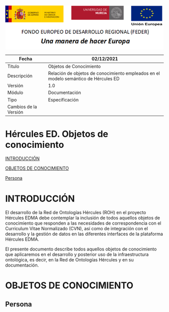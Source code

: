 ![](.//Docs/media/CabeceraDocumentosMD.png)

| Fecha         | 02/12/2021                                                   |
| ------------- | ------------------------------------------------------------ |
|Titulo|Objetos de Conocimiento| 
|Descripción|Relación de objetos de conocimiento empleados en el modelo semántico de Hércules ED|
|Versión|1.0|
|Módulo|Documentación|
|Tipo|Especificación|
|Cambios de la Versión||

# Hércules ED. Objetos de conocimiento

[INTRODUCCIÓN](#introducción)

[OBJETOS DE CONOCIMIENTO](#objetos-de-conocimiento)

[ Persona](#persona)

INTRODUCCIÓN
============

El desarrollo de la Red de Ontologías Hércules (ROH) en el proyecto Hércules EDMA
debe contemplar la inclusión de todos aquellos objetos de conocimiento que responden
a las necesidades de correspondencia con el Curriculum Vitae Normalizado (CVN),
así como de integración con el desarrollo y la gestión de datos en las diferentes
interfaces de la plataforma Hércules EDMA.

El presente documento describe todos aquellos objetos de conocimiento que
aplicaremos en el desarrollo y posterior uso de la infraestructura
ontológica, es decir, en la Red de Ontologías Hércules y en su documentación.

OBJETOS DE CONOCIMIENTO
=======================

Persona
-------
